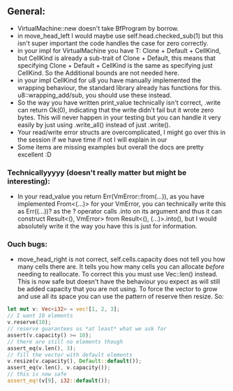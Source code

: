 ## General:
- VirtualMachine::new doesn't take BfProgram by borrow.
- in move_head_left I would maybe use self.head.checked_sub(1) but this isn't super important the code handles the case for zero correctly.
- in your impl for VirtualMachine you have T: Clone + Default + CellKind, but CellKind is already a sub-trait
  of Clone + Default, this means that specifying Clone + Default + CellKind is the same as specifying just CellKind.
  So the Additional bounds are not needed here.
- in your impl CellKind for u8 you have manually implemented the wrapping behaviour, the standard library already has functions for this.
  u8::wrapping_add/sub, you should use these instead.
- So the way you have written print_value technically isn't correct, .write can return Ok(0), indicating that the write
  didn't fail but it wrote zero bytes. This will never happen in your testing but you can handle it very easily by
  just using .write_all() instead of just .write().
- Your read/write error structs are overcomplicated, I might go over this in the session if we have time if not I will
  explain in our
- Some items are missing examples but overall the docs are pretty excellent :D

### Technicallyyyyy (doesn't really matter but might be interesting):
- In your read_value you return Err(VmError::from(...)), as you have implemented From<(...)> for your VmError,
  you can technically write this as Err((...))? as the ? operator calls .into on its argument and thus it can
  construct Result<(), VmError> from Result<(), (...)>.into(), but I would absolutely write it the way you have
  this is just for information.

### Ouch bugs:
- move_head_right is not correct, self.cells.capacity does not tell you how many cells there are.
  It tells you how many cells you can allocate *before* needing to reallocate.
  To correct this you must use Vec::len() instead.
  This is now safe but doesn't have the behaviour you expect as will still be added capacity that you are not using.
  To force the vector to grow and use all its space you can use the pattern of reserve then resize.
  So:
```rust
let mut v: Vec<i32> = vec![1, 2, 3];
// I want 10 elements
v.reserve(10);
// reserve guarantees us *at least* what we ask for
assert(v.capacity() >= 10);
// there are still no elements though
assert_eq(v.len(), 3);
// fill the vector with default elements
v.resize(v.capacity(), Default::default());
assert_eq(v.len(), v.capacity());
// this is now safe
assert_eq!(v[9], i32::default());
```

